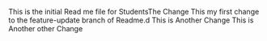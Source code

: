 This is the initial Read me file for StudentsThe Change 
This my first change to the feature-update branch of Readme.d 
This is Another Change 
This is Another other Change 

